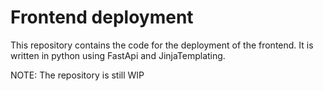 # Frontend deployment

This repository contains the code for the deployment of
the frontend. It is written in python using FastApi and JinjaTemplating.

NOTE: The repository is still WIP
